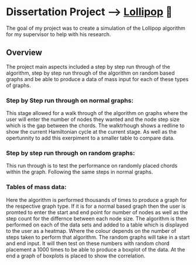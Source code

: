 # Dissertation Project --> <a href="https://lollipop-algorithm.web.app/">Lollipop</a> 🍭
The goal of my project was to create a simulation of the Lollipop algorithm for my supervisor to help with his research. 

## Overview
The project main aspects included a step by step run through of the algorithm, step by step run through of the algorithm on random based graphs and be able to produce a data of mass input for each of these types of graphs.

### Step by Step run through on normal graphs:
This stage allowed for a walk through of the algorithm on graphs where the user will enter the number of nodes they wanted and the node step size which is the gap between the chords. The walktrhough shows a redline to show the current Hamiltonian cycle at the current stage. As well as the opertunnity to add this exerpiment to a smaller table to compare data.

### Step by step run through on random graphs:
This run through is to test the performance on randomly placed chords within the graph. Following the same steps in normal graphs.

### Tables of mass data:
Here the algorithm is performed thousands of times to produce a graph for the respective graph type. If it is for a normal based graph then the user is promted to enter the start and end point for number of nodes as well as the step count for the differnce between each node size. The algorithm is then performed on each of the data sets and added to a table which is displayed to the user as a heatmap. Where the colour depends on the number of steps taken to perform that algorithm. The random graphs will take in a start and end input. It will then test on these numbers with random chord placement a 1000 times to be able to produce a boxplot of the data. At the end a graph of boxplots is placed to show the correlation.
